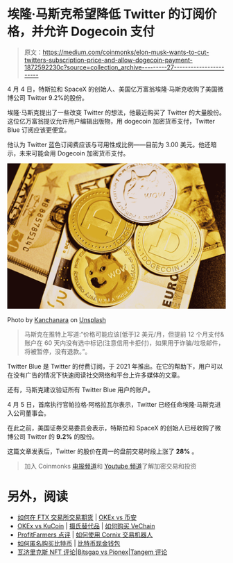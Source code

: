 # 埃隆·马斯克希望降低 Twitter 的订阅价格，并允许 Dogecoin 支付

> 原文：<https://medium.com/coinmonks/elon-musk-wants-to-cut-twitters-subscription-price-and-allow-dogecoin-payment-1872592230c?source=collection_archive---------27----------------------->

4 月 4 日，特斯拉和 SpaceX 的创始人、美国亿万富翁埃隆·马斯克收购了美国微博公司 Twitter 9.2%的股份。

埃隆·马斯克提出了一些改变 Twitter 的想法，他最近购买了 Twitter 的大量股份。这位亿万富翁提议允许用户编辑出版物，用 dogecoin 加密货币支付，Twitter Blue 订阅应该更便宜。

他认为 Twitter 蓝色订阅费应该与可用性成比例——目前为 3.00 美元。他还暗示，未来可能会用 Dogecoin 加密货币支付。

![](img/c1eb83eda7ca33f794c0abec39a5af2d.png)

Photo by [Kanchanara](https://unsplash.com/@kanchanara?utm_source=medium&utm_medium=referral) on [Unsplash](https://unsplash.com?utm_source=medium&utm_medium=referral)

> 马斯克在推特上写道:“价格可能应该[低于]2 美元/月，但提前 12 个月支付&账户在 60 天内没有选中标记(注意信用卡拒付)，如果用于诈骗/垃圾邮件，将被暂停，没有退款。”。

Twitter Blue 是 Twitter 的付费订阅，于 2021 年推出。在它的帮助下，用户可以在没有广告的情况下快速阅读社交网络和平台上许多媒体的文章。

还有，马斯克建议验证所有 Twitter Blue 用户的账户。

4 月 5 日，首席执行官帕拉格·阿格拉瓦尔表示，Twitter 已经任命埃隆·马斯克进入公司董事会。

在此之前，美国证券交易委员会表示，特斯拉和 SpaceX 的创始人已经收购了微博公司 Twitter 的 **9.2%** 的股份。

这篇文章发表后，Twitter 的股价在周一的盘前交易时段上涨了 **28%** 。

> 加入 Coinmonks [电报频道](https://t.me/coincodecap)和 [Youtube 频道](https://www.youtube.com/c/coinmonks/videos)了解加密交易和投资

# 另外，阅读

*   [如何在 FTX 交易所交易期货](https://coincodecap.com/ftx-futures-trading) | [OKEx vs 币安](https://coincodecap.com/okex-vs-binance)
*   [OKEx vs KuCoin](https://coincodecap.com/okex-kucoin) | [摄氏替代品](https://coincodecap.com/celsius-alternatives) | [如何购买 VeChain](https://coincodecap.com/buy-vechain)
*   [ProfitFarmers 点评](https://coincodecap.com/profitfarmers-review) | [如何使用 Cornix 交易机器人](https://coincodecap.com/cornix-trading-bot)
*   [如何匿名购买比特币](https://coincodecap.com/buy-bitcoin-anonymously) | [比特币现金钱包](https://coincodecap.com/bitcoin-cash-wallets)
*   [瓦济里克斯 NFT 评论](https://coincodecap.com/wazirx-nft-review)|[Bitsgap vs Pionex](https://coincodecap.com/bitsgap-vs-pionex)|[Tangem 评论](https://coincodecap.com/tangem-wallet-review)